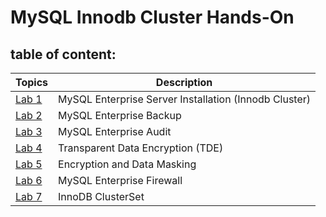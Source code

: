 # MySQL Innodb Cluster Hands-On

## table of content:
| Topics | Description |
|--------|--------------------------|
| [Lab 1](https://github.com/tripplea-sg/MySQL-Test-Drive/tree/master/Lab1) | MySQL Enterprise Server Installation (Innodb Cluster) |
| [Lab 2](https://github.com/muhba25/mysql-innodbcluster) | MySQL Enterprise Backup |
| [Lab 3](https://github.com/muhba25/mysql-innodbcluster) | MySQL Enterprise Audit |
| [Lab 4](https://github.com/muhba25/mysql-innodbcluster) | Transparent Data Encryption (TDE)  |
| [Lab 5](https://github.com/muhba25/mysql-innodbcluster) | Encryption and Data Masking |
| [Lab 6](https://github.com/muhba25/mysql-innodbcluster) | MySQL Enterprise Firewall |
| [Lab 7](https://github.com/muhba25/mysql-innodbcluster) | InnoDB ClusterSet |
